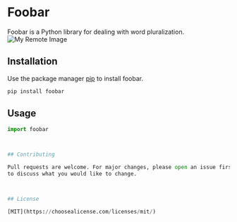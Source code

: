 # Foobar

Foobar is a Python library for dealing with word pluralization.
![My Remote Image]()
## Installation

Use the package manager [pip](https://pip.pypa.io/en/stable/) to install foobar.

```bash
pip install foobar
```

## Usage

```python
import foobar



## Contributing

Pull requests are welcome. For major changes, please open an issue first
to discuss what you would like to change.



## License

[MIT](https://choosealicense.com/licenses/mit/)
